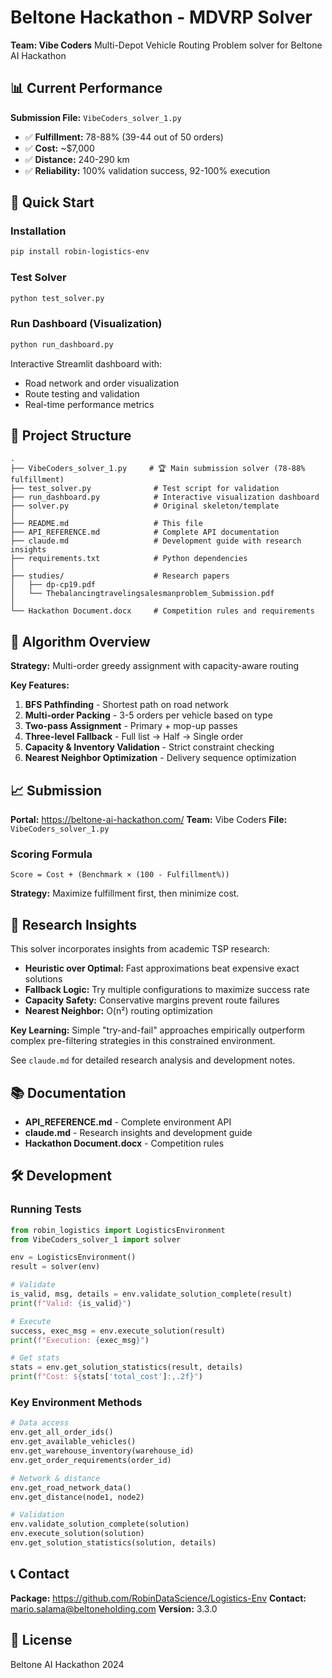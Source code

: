 # Beltone Hackathon - MDVRP Solver

**Team: Vibe Coders**
Multi-Depot Vehicle Routing Problem solver for Beltone AI Hackathon

## 📊 Current Performance

**Submission File:** `VibeCoders_solver_1.py`

- ✅ **Fulfillment:** 78-88% (39-44 out of 50 orders)
- ✅ **Cost:** ~$7,000
- ✅ **Distance:** 240-290 km
- ✅ **Reliability:** 100% validation success, 92-100% execution

## 🚀 Quick Start

### Installation

```bash
pip install robin-logistics-env
```

### Test Solver

```bash
python test_solver.py
```

### Run Dashboard (Visualization)

```bash
python run_dashboard.py
```

Interactive Streamlit dashboard with:
- Road network and order visualization
- Route testing and validation
- Real-time performance metrics

## 📁 Project Structure

```
.
├── VibeCoders_solver_1.py     # 🏆 Main submission solver (78-88% fulfillment)
├── test_solver.py              # Test script for validation
├── run_dashboard.py            # Interactive visualization dashboard
├── solver.py                   # Original skeleton/template
│
├── README.md                   # This file
├── API_REFERENCE.md            # Complete API documentation
├── claude.md                   # Development guide with research insights
├── requirements.txt            # Python dependencies
│
├── studies/                    # Research papers
│   ├── dp-cp19.pdf
│   └── Thebalancingtravelingsalesmanproblem_Submission.pdf
│
└── Hackathon Document.docx     # Competition rules and requirements
```

## 🎯 Algorithm Overview

**Strategy:** Multi-order greedy assignment with capacity-aware routing

**Key Features:**
1. **BFS Pathfinding** - Shortest path on road network
2. **Multi-order Packing** - 3-5 orders per vehicle based on type
3. **Two-pass Assignment** - Primary + mop-up passes
4. **Three-level Fallback** - Full list → Half → Single order
5. **Capacity & Inventory Validation** - Strict constraint checking
6. **Nearest Neighbor Optimization** - Delivery sequence optimization

## 📈 Submission

**Portal:** https://beltone-ai-hackathon.com/
**Team:** Vibe Coders
**File:** `VibeCoders_solver_1.py`

### Scoring Formula
```
Score = Cost + (Benchmark × (100 - Fulfillment%))
```

**Strategy:** Maximize fulfillment first, then minimize cost.

## 🔬 Research Insights

This solver incorporates insights from academic TSP research:

- **Heuristic over Optimal:** Fast approximations beat expensive exact solutions
- **Fallback Logic:** Try multiple configurations to maximize success rate
- **Capacity Safety:** Conservative margins prevent route failures
- **Nearest Neighbor:** O(n²) routing optimization

**Key Learning:** Simple "try-and-fail" approaches empirically outperform complex pre-filtering strategies in this constrained environment.

See `claude.md` for detailed research analysis and development notes.

## 📚 Documentation

- **API_REFERENCE.md** - Complete environment API
- **claude.md** - Research insights and development guide
- **Hackathon Document.docx** - Competition rules

## 🛠️ Development

### Running Tests

```python
from robin_logistics import LogisticsEnvironment
from VibeCoders_solver_1 import solver

env = LogisticsEnvironment()
result = solver(env)

# Validate
is_valid, msg, details = env.validate_solution_complete(result)
print(f"Valid: {is_valid}")

# Execute
success, exec_msg = env.execute_solution(result)
print(f"Execution: {exec_msg}")

# Get stats
stats = env.get_solution_statistics(result, details)
print(f"Cost: ${stats['total_cost']:,.2f}")
```

### Key Environment Methods

```python
# Data access
env.get_all_order_ids()
env.get_available_vehicles()
env.get_warehouse_inventory(warehouse_id)
env.get_order_requirements(order_id)

# Network & distance
env.get_road_network_data()
env.get_distance(node1, node2)

# Validation
env.validate_solution_complete(solution)
env.execute_solution(solution)
env.get_solution_statistics(solution, details)
```

## 📞 Contact

**Package:** https://github.com/RobinDataScience/Logistics-Env
**Contact:** mario.salama@beltoneholding.com
**Version:** 3.3.0

## 📄 License

Beltone AI Hackathon 2024
